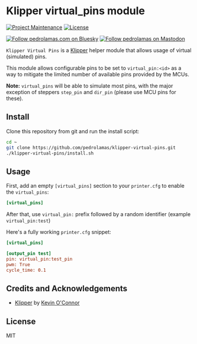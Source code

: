 # Klipper virtual_pins module

[![Project Maintenance](https://img.shields.io/maintenance/yes/2025.svg)](https://github.com/pedrolamas/klipper-virtual-pins 'GitHub Repository')
[![License](https://img.shields.io/github/license/pedrolamas/klipper-virtual-pins.svg)](https://github.com/pedrolamas/klipper-virtual-pins/blob/master/LICENSE 'License')

[![Follow pedrolamas.com on Bluesky](https://img.shields.io/badge/dynamic/json?url=https%3A%2F%2Fpublic.api.bsky.app%2Fxrpc%2Fapp.bsky.actor.getProfile%2F%3Factor%3Dpedrolamas.com&query=%24.followersCount&style=social&logo=bluesky&label=Follow%20%40pedrolamas.com)](https://bsky.app/profile/pedrolamas.com)
[![Follow pedrolamas on Mastodon](https://img.shields.io/mastodon/follow/109365776481898704?label=Follow%20@pedrolamas%20on%20Mastodon&domain=https%3A%2F%2Fhachyderm.io&style=social)](https://hachyderm.io/@pedrolamas)

`Klipper Virtual Pins` is a [Klipper](https://github.com/Klipper3d/klipper) helper module that allows usage of virtual (simulated) pins.

This module allows configurable pins to be set to `virtual_pin:<id>` as a way to mitigate the limited number of available pins provided by the MCUs.

**Note:** `virtual_pins` will be able to simulate most pins, with the major exception of steppers `step_pin` and `dir_pin` (please use MCU pins for these).

## Install

Clone this repository from git and run the install script:

```sh
cd ~
git clone https://github.com/pedrolamas/klipper-virtual-pins.git
./klipper-virtual-pins/install.sh
```

## Usage

First, add an empty `[virtual_pins]` section to your `printer.cfg` to enable the `virtual_pins`:

```ini
[virtual_pins]
```

After that, use `virtual_pin:` prefix followed by a random identifier (example `virtual_pin:test`)

Here's a fully working `printer.cfg` snippet:

```ini
[virtual_pins]

[output_pin test]
pin: virtual_pin:test_pin
pwm: True
cycle_time: 0.1
```

## Credits and Acknowledgements

- [Klipper](https://github.com/Klipper3d/klipper) by [Kevin O'Connor](https://github.com/KevinOConnor)

## License

MIT
